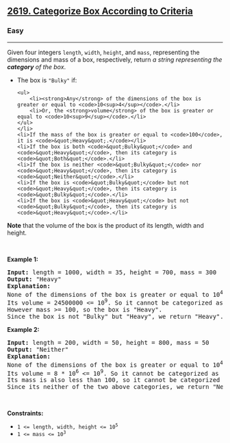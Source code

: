 <h2><a href="https://leetcode.com/problems/categorize-box-according-to-criteria">2619. Categorize Box According to Criteria</a></h2><h3>Easy</h3><hr><p>Given four integers <code>length</code>, <code>width</code>, <code>height</code>, and <code>mass</code>, representing the dimensions and mass of a box, respectively, return <em>a string representing the <strong>category</strong> of the box</em>.</p>

<ul>
	<li>The box is <code>&quot;Bulky&quot;</code> if:

	<ul>
		<li><strong>Any</strong> of the dimensions of the box is greater or equal to <code>10<sup>4</sup></code>.</li>
		<li>Or, the <strong>volume</strong> of the box is greater or equal to <code>10<sup>9</sup></code>.</li>
	</ul>
	</li>
	<li>If the mass of the box is greater or equal to <code>100</code>, it is <code>&quot;Heavy&quot;.</code></li>
	<li>If the box is both <code>&quot;Bulky&quot;</code> and <code>&quot;Heavy&quot;</code>, then its category is <code>&quot;Both&quot;</code>.</li>
	<li>If the box is neither <code>&quot;Bulky&quot;</code> nor <code>&quot;Heavy&quot;</code>, then its category is <code>&quot;Neither&quot;</code>.</li>
	<li>If the box is <code>&quot;Bulky&quot;</code> but not <code>&quot;Heavy&quot;</code>, then its category is <code>&quot;Bulky&quot;</code>.</li>
	<li>If the box is <code>&quot;Heavy&quot;</code> but not <code>&quot;Bulky&quot;</code>, then its category is <code>&quot;Heavy&quot;</code>.</li>
</ul>

<p><strong>Note</strong> that the volume of the box is the product of its length, width and height.</p>

<p>&nbsp;</p>
<p><strong class="example">Example 1:</strong></p>

<pre>
<strong>Input:</strong> length = 1000, width = 35, height = 700, mass = 300
<strong>Output:</strong> &quot;Heavy&quot;
<strong>Explanation:</strong> 
None of the dimensions of the box is greater or equal to 10<sup>4</sup>. 
Its volume = 24500000 &lt;= 10<sup>9</sup>. So it cannot be categorized as &quot;Bulky&quot;.
However mass &gt;= 100, so the box is &quot;Heavy&quot;.
Since the box is not &quot;Bulky&quot; but &quot;Heavy&quot;, we return &quot;Heavy&quot;.</pre>

<p><strong class="example">Example 2:</strong></p>

<pre>
<strong>Input:</strong> length = 200, width = 50, height = 800, mass = 50
<strong>Output:</strong> &quot;Neither&quot;
<strong>Explanation:</strong> 
None of the dimensions of the box is greater or equal to 10<sup>4</sup>.
Its volume = 8 * 10<sup>6</sup> &lt;= 10<sup>9</sup>. So it cannot be categorized as &quot;Bulky&quot;.
Its mass is also less than 100, so it cannot be categorized as &quot;Heavy&quot; either. 
Since its neither of the two above categories, we return &quot;Neither&quot;.</pre>

<p>&nbsp;</p>
<p><strong>Constraints:</strong></p>

<ul>
	<li><code>1 &lt;= length, width, height &lt;= 10<sup>5</sup></code></li>
	<li><code>1 &lt;= mass &lt;= 10<sup>3</sup></code></li>
</ul>
